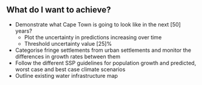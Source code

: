 ## What do I want to achieve?

- Demonstrate what Cape Town is going to look like in the next [50] years?
	- Plot the uncertainty in predictions increasing over time
	- Threshold uncertainty value [25]%
- Categorise fringe settlements from urban settlements and monitor the differences in growth rates between them
- Follow the different SSP guidelines for population growth and predicted, worst case and best case climate scenarios
- Outline existing water infrastructure map 